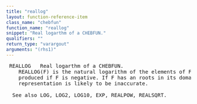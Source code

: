 ```yaml
---
title: "reallog"
layout: function-reference-item
class_name: "chebfun"
function_name: "reallog"
snippet: "Real logarthm of a CHEBFUN."
qualifiers: ""
return_type: "varargout"
arguments: "(rhs1)"
---
```


<pre class="help-text"> REALLOG   Real logarthm of a CHEBFUN.
    REALLOG(F) is the natural logarithm of the elements of F. An error is
    produced if F is negative. If F has an roots in its domain, then the
    representation is likely to be inaccurate.
 
  See also LOG, LOG2, LOG10, EXP, REALPOW, REALSQRT.
</pre>